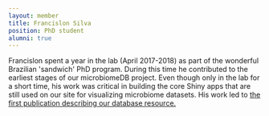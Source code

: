 ```yaml
---
layout: member
title: Francislon Silva
position: PhD student
alumni: true
---
```


Francislon spent a year in the lab (April 2017-2018) as part of the wonderful Brazilian 'sandwich' PhD program.  During this time he contributed to the earliest stages of our microbiomeDB project.  Even though only in the lab for a short time, his work was critical in building the core Shiny apps that are still used on our site for visualizing microbiome datasets.  His work led to [the first publication describing our database resource.](https://doi.org/10.1093/nar/gkx1027)